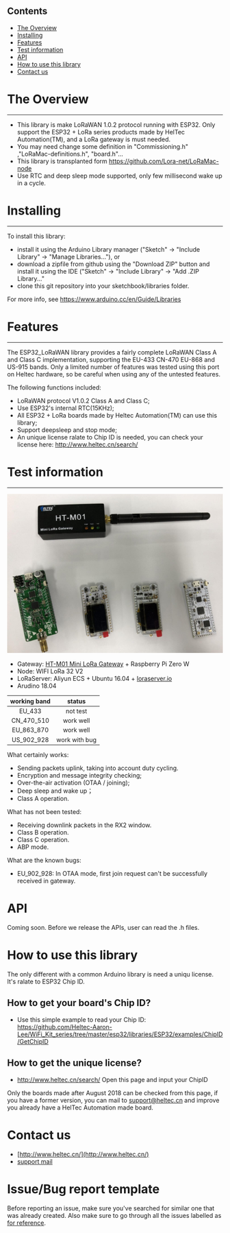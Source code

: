 ## Contents
- [The Overview](#the-overview)
- [Installing](#installing)
- [Features](#features)
- [Test information](#test-information)
- [API](#api)
- [How to use this library](#how-to-use-this-library)
- [Contact us](#contact-us)

# The Overview
----------
- This library is make LoRaWAN 1.0.2 protocol running with ESP32. Only support the ESP32 + LoRa series products made by HelTec Automation(TM), and a LoRa gateway is must needed.
- You may need change some definition in "Commissioning.h" ,"LoRaMac-definitions.h", "board.h"...
- This library is transplanted form https://github.com/Lora-net/LoRaMac-node
- Use RTC and deep sleep mode supported, only few millisecond wake up in a cycle.


# Installing
----------
To install this library:

- install it using the Arduino Library manager ("Sketch" -> "Include Library" -> "Manage Libraries..."), or
- download a zipfile from github using the "Download ZIP" button and install it using the IDE ("Sketch" -> "Include Library" -> "Add .ZIP Library..."
- clone this git repository into your sketchbook/libraries folder.

For more info, see https://www.arduino.cc/en/Guide/Libraries

# Features
----------
The ESP32_LoRaWAN library provides a fairly complete LoRaWAN Class A and Class C implementation, supporting the EU-433 CN-470 EU-868 and US-915 bands. Only a limited number of features was tested using this port on Heltec hardware, so be careful when using any of the untested features.

The following functions included:
 - LoRaWAN protocol V1.0.2 Class A and Class C;
 - Use ESP32's internal RTC(15KHz);
 - All ESP32 + LoRa boards made by Heltec Automation(TM) can use this library;
 - Support deepsleep and stop mode;
 - An unique license ralate to Chip ID is needed, you can check your license here: http://www.heltec.cn/search/

# Test information
----------
![](https://github.com/solotaker/Picture/blob/master/TestHardware.jpg)
 - Gateway: [HT-M01 Mini LoRa Gateway](http://www.heltec.cn/project/ht-m01-lora-gateway/?lang=en) + Raspberry Pi Zero W
 - Node: WIFI LoRa 32 V2
 - LoRaServer: Aliyun ECS + Ubuntu 16.04 + [loraserver.io](https://www.loraserver.io/)
 - Arudino 18.04

| working band | status |
| :----------------: | :------------:|
| EU_433 | not test |
| CN_470_510 | work well |
| EU_863_870 | work well |
| US_902_928 | work with bug |

What certainly works:
 - Sending packets uplink, taking into account duty cycling.
 - Encryption and message integrity checking;
 - Over-the-air activation (OTAA / joining);
 - Deep sleep and wake up；
 - Class A operation.

What has not been tested:
 - Receiving downlink packets in the RX2 window.
 - Class B operation.
 - Class C operation.
 - ABP mode.
 
What are the known bugs:
 - EU_902_928: In OTAA mode, first join request can't be successfully received in gateway.

# API
Coming soon. Before we release the APIs, user can read the .h files.

# How to use this library
The only different with a common Arduino library is need a uniqu license. It's ralate to ESP32 Chip ID.

## How to get your board's Chip ID?
 - Use this simple example to read your Chip ID: https://github.com/Heltec-Aaron-Lee/WiFi_Kit_series/tree/master/esp32/libraries/ESP32/examples/ChipID/GetChipID

## How to get the unique license?
 - http://www.heltec.cn/search/ Open this page and input your ChipID

Only the boards made after August 2018 can be checked from this page, if you have a former version, you can mail to support@heltec.cn and improve you already have a HelTec Automation made board.


# Contact us
- [http://www.heltec.cn/](http://www.heltec.cn/)
- [support mail](mailto:support@heltec.cn)

# Issue/Bug report template
Before reporting an issue, make sure you've searched for similar one that was already created. Also make sure to go through all the issues labelled as [for reference](https://github.com/HelTecAutomation/ESP32_LoRaWAN/issues).     
  
